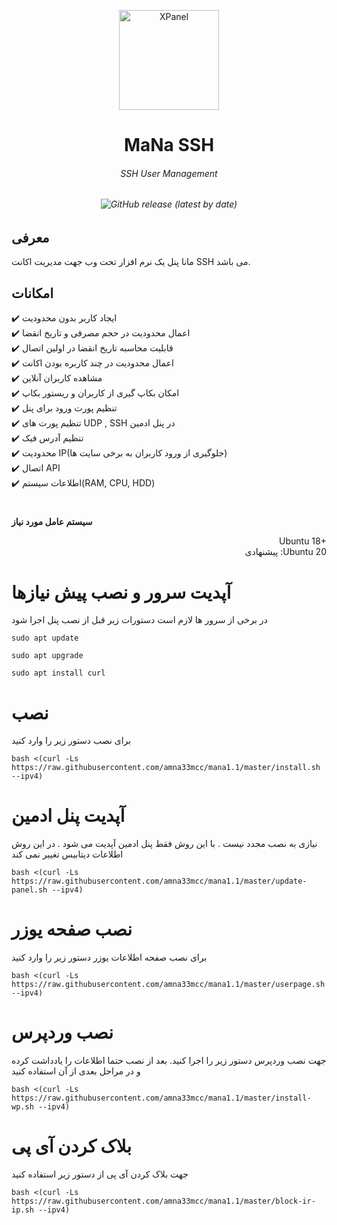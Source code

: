 <p align="center">
<picture>
<img width="160" height="160"  alt="XPanel" src="https://raw.githubusercontent.com/amna33mcc/mana1.1/master/logo.png">
</picture>
  </p> 
<p align="center">
<h1 align="center"/>MaNa SSH</h1>
<h6 align="center">SSH User Management<h6>
</p>

<p align="center">
<img alt="GitHub release (latest by date)" src="https://img.shields.io/github/v/release/amna33mcc/mana1.1">
</p>

## معرفی <br>

مانا پنل یک نرم افزار تحت وب جهت مدیریت اکانت SSH می باشد.

## امکانات <br>

✔️ ایجاد کاربر بدون محدودیت <br>
✔️ اعمال محدودیت در حجم مصرفی و تاریخ انقضا<br>
✔️ قابلیت محاسبه تاریخ انقضا در اولین اتصال<br>
✔️ اعمال محدودیت در چند کاربره بودن اکانت<br>
✔️ مشاهده کاربران آنلاین<br>
✔️ امکان بکاپ گیری از کاربران و ریستور بکاپ<br>
✔️ تنظیم پورت ورود برای پنل<br>
✔️ تنظیم پورت های UDP , SSH در پنل ادمین<br>
✔️ تنظیم آدرس فیک<br>
✔️ محدودیت IP(جلوگیری از ورود کاربران به برخی سایت ها)<br>
✔️ اتصال API<br>
✔️ اطلاعات سیستم(RAM, CPU, HDD)<br>

#

**سیستم عامل مورد نیاز**

<p align="right">
Ubuntu 18+<br>
پیشنهادی :Ubuntu 20
</p>


# آپدیت سرور و نصب پیش نیازها
در برخی از سرور ها لازم است دستورات زیر قبل از نصب پنل اجرا شود
```
sudo apt update
```
```
sudo apt upgrade
```
```
sudo apt install curl
```

# نصب
برای نصب دستور زیر را وارد کنید<br>

```
bash <(curl -Ls https://raw.githubusercontent.com/amna33mcc/mana1.1/master/install.sh --ipv4)
```

# آپدیت پنل ادمین

نیازی به نصب مجدد نیست . با این روش فقط پنل ادمین آپدیت می شود . در این روش اطلاعات دیتابیس تغییر نمی کند

```
bash <(curl -Ls https://raw.githubusercontent.com/amna33mcc/mana1.1/master/update-panel.sh --ipv4)
```

# نصب صفحه یوزر
برای نصب صفحه اطلاعات یوزر دستور زیر را وارد کنید<br>


```
bash <(curl -Ls https://raw.githubusercontent.com/amna33mcc/mana1.1/master/userpage.sh --ipv4)
```

# نصب وردپرس

جهت نصب وردپرس دستور زیر را اجرا کنید. بعد از نصب حتما اطلاعات را یادداشت کرده و در مراحل بعدی از آن استفاده کنید

```
bash <(curl -Ls https://raw.githubusercontent.com/amna33mcc/mana1.1/master/install-wp.sh --ipv4)
```

# بلاک کردن آی پی

جهت بلاک کردن آی پی از دستور زیر استفاده کنید

```
bash <(curl -Ls https://raw.githubusercontent.com/amna33mcc/mana1.1/master/block-ir-ip.sh --ipv4)
```


